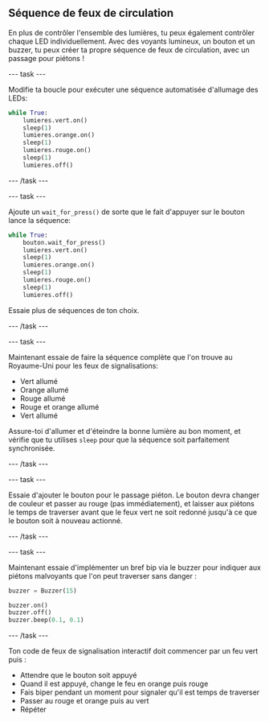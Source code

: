 ## Séquence de feux de circulation

En plus de contrôler l'ensemble des lumières, tu peux également contrôler chaque LED individuellement. Avec des voyants lumineux, un bouton et un buzzer, tu peux créer ta propre séquence de feux de circulation, avec un passage pour piétons !

\--- task \---

Modifie ta boucle pour exécuter une séquence automatisée d'allumage des LEDs:

```python
while True:
    lumieres.vert.on()
    sleep(1)
    lumieres.orange.on()
    sleep(1)
    lumieres.rouge.on()
    sleep(1)
    lumieres.off()
```

\--- /task \---

\--- task \---

Ajoute un `wait_for_press()` de sorte que le fait d'appuyer sur le bouton lance la séquence:

```python
while True:
    bouton.wait_for_press()
    lumieres.vert.on()
    sleep(1)
    lumieres.orange.on()
    sleep(1)
    lumieres.rouge.on()
    sleep(1)
    lumieres.off()
```

Essaie plus de séquences de ton choix.

\--- /task \---

\--- task \---

Maintenant essaie de faire la séquence complète que l'on trouve au Royaume-Uni pour les feux de signalisations:

- Vert allumé
- Orange allumé
- Rouge allumé
- Rouge et orange allumé
- Vert allumé

Assure-toi d'allumer et d'éteindre la bonne lumière au bon moment, et vérifie que tu utilises `sleep` pour que la séquence soit parfaitement synchronisée.

\--- /task \---

\--- task \---

Essaie d'ajouter le bouton pour le passage piéton. Le bouton devra changer de couleur et passer au rouge (pas immédiatement), et laisser aux piétons le temps de traverser avant que le feux vert ne soit redonné jusqu'à ce que le bouton soit à nouveau actionné.

\--- /task \---

\--- task \---

Maintenant essaie d'implémenter un bref bip via le buzzer pour indiquer aux piétons malvoyants que l'on peut traverser sans danger :

```python
buzzer = Buzzer(15)

buzzer.on()
buzzer.off()
buzzer.beep(0.1, 0.1)
```

\--- /task \---

Ton code de feux de signalisation interactif doit commencer par un feu vert puis :

- Attendre que le bouton soit appuyé
- Quand il est appuyé, change le feu en orange puis rouge
- Fais biper pendant un moment pour signaler qu'il est temps de traverser
- Passer au rouge et orange puis au vert
- Répéter